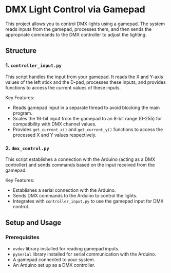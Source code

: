 # DMX Light Control via Gamepad

This project allows you to control DMX lights using a gamepad. The system 
reads inputs from the gamepad, processes them, and then sends the 
appropriate commands to the DMX controller to adjust the lighting.

## Structure

### 1. `controller_input.py`

This script handles the input from your gamepad. It reads the X and Y-axis 
values of the left stick and the D-pad, processes these inputs, and 
provides functions to access the current values of these inputs.

Key Features:
- Reads gamepad input in a separate thread to avoid blocking the main 
program.
- Scales the 16-bit input from the gamepad to an 8-bit range (0-255) for 
compatibility with DMX channel values.
- Provides `get_current_x()` and `get_current_y()` functions to access the 
processed X and Y values respectively.

### 2. `dmx_control.py`

This script establishes a connection with the Arduino (acting as a DMX 
controller) and sends commands based on the input received from the 
gamepad.

Key Features:
- Establishes a serial connection with the Arduino.
- Sends DMX commands to the Arduino to control the lights.
- Integrates with `controller_input.py` to use the gamepad input for DMX 
control.

## Setup and Usage

### Prerequisites

- `evdev` library installed for reading gamepad inputs.
- `pySerial` library installed for serial communication with the Arduino.
- A gamepad connected to your system.
- An Arduino set up as a DMX controller.

